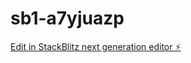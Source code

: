# sb1-a7yjuazp

[Edit in StackBlitz next generation editor ⚡️](https://stackblitz.com/~/github.com/kvndlgs/sb1-a7yjuazp)
